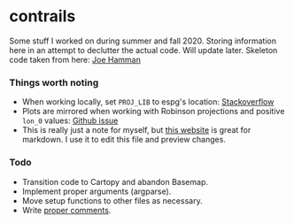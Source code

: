 # contrails
Some stuff I worked on during summer and fall 2020. Storing information here in an attempt to declutter the actual code. Will update later.
Skeleton code taken from here: [Joe Hamman](https://joehamman.com/2013/10/12/plotting-netCDF-data-with-Python/)  
### Things worth noting
* When working locally, set `PROJ_LIB` to espg's location: [Stackoverflow](https://stackoverflow.com/a/53751941 "Hello!")
* Plots are mirrored when working with Robinson projections and positive `lon_0` values: [Github issue](https://github.com/matplotlib/basemap/issues/463 "Hi!")
* This is really just a note for myself, but [this website](https://dillinger.io/) is great for markdown. I use it to edit this file and preview changes.
### Todo
* Transition code to Cartopy and abandon Basemap.
* Implement proper arguments (argparse).
* Move setup functions to other files as necessary.
* Write [proper comments](https://sphinxcontrib-napoleon.readthedocs.io/en/latest/example_google.html "Google style").
